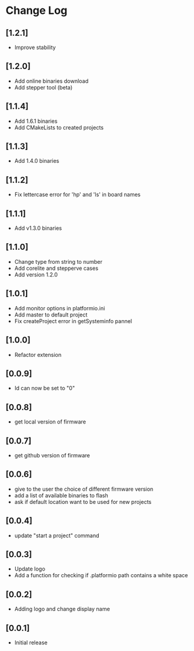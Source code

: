 # Change Log

## [1.2.1]

- Improve stability

## [1.2.0]

- Add online binaries download
- Add stepper tool (beta)

## [1.1.4]

- Add 1.6.1 binaries
- Add CMakeLists to created projects

## [1.1.3]

- Add 1.4.0 binaries

## [1.1.2]

- Fix lettercase error for 'hp' and 'ls' in board names

## [1.1.1]

- Add v1.3.0 binaries

## [1.1.0]

- Change type from string to number
- Add corelite and stepperve cases
- Add version 1.2.0

## [1.0.1]

- Add monitor options in platformio.ini
- Add master to default project
- Fix createProject error in getSysteminfo pannel

## [1.0.0]

- Refactor extension

## [0.0.9]

- Id can now be set to "0"

## [0.0.8]

- get local version of firmware

## [0.0.7]

- get github version of firmware

## [0.0.6]

- give to the user the choice of different firmware version
- add a list of available binaries to flash
- ask if default location want to be used for new projects

## [0.0.4]

- update "start a project" command

## [0.0.3]

- Update logo
- Add a function for checking if .platformio path contains a white space

## [0.0.2]

- Adding logo and change display name

## [0.0.1]

- Initial release

